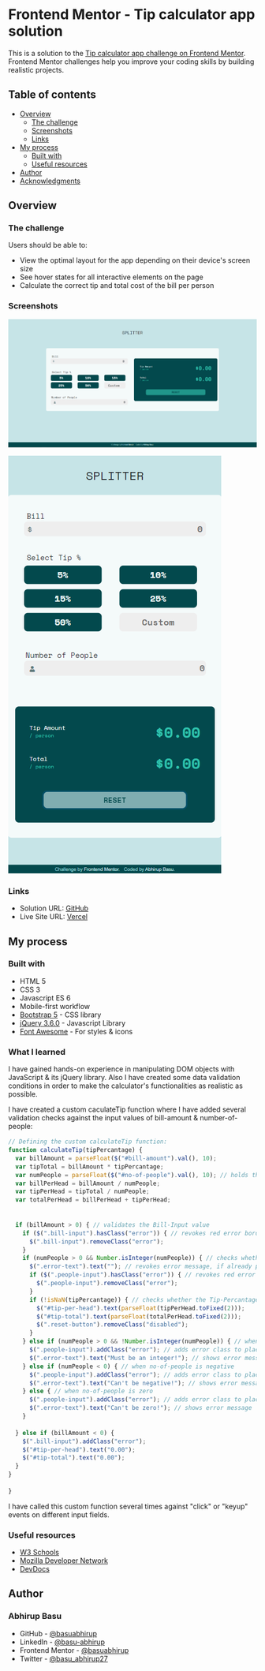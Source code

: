 # Frontend Mentor - Tip calculator app solution

This is a solution to the [Tip calculator app challenge on Frontend Mentor](https://www.frontendmentor.io/challenges/tip-calculator-app-ugJNGbJUX). Frontend Mentor challenges help you improve your coding skills by building realistic projects.

## Table of contents

- [Overview](#overview)
  - [The challenge](#the-challenge)
  - [Screenshots](#screenshots)
  - [Links](#links)
- [My process](#my-process)
  - [Built with](#built-with)
  - [Useful resources](#useful-resources)
- [Author](#author)
- [Acknowledgments](#acknowledgments)



## Overview

### The challenge

Users should be able to:

- View the optimal layout for the app depending on their device's screen size
- See hover states for all interactive elements on the page
- Calculate the correct tip and total cost of the bill per person


### Screenshots

![Final Desktop Screenshot](./images/final-screenshot-desktop-empty.png)

![Final Mobile Screenshot](./images/final-screenshot-mobile-empty.png)


### Links

- Solution URL: [GitHub](https://github.com/basuabhirup/tip-calculator)
- Live Site URL: [Vercel](https://tip-calculator-basuabhirup.vercel.app/)

## My process

### Built with

- HTML 5
- CSS 3 
- Javascript ES 6
- Mobile-first workflow
- [Bootstrap 5](https://getbootstrap.com/docs/5.0/getting-started/introduction/) - CSS library
- [jQuery 3.6.0](https://jquery.com/download/) - Javascript Library
- [Font Awesome](https://fontawesome.com/) - For styles & icons


### What I learned

I have gained hands-on experience in manipulating DOM objects with JavaScript & its jQuery library. Also I have created some data validation conditions in order to make the calculator's functionalities as realistic as possible. 

I have created a custom caculateTip function where I have added several validation checks against the input values of bill-amount & number-of-people:


```js
// Defining the custom calculateTip function:
function calculateTip(tipPercantage) {
  var billAmount = parseFloat($("#bill-amount").val(), 10);
  var tipTotal = billAmount * tipPercantage;
  var numPeople = parseFloat($("#no-of-people").val(), 10); // holds the value of number of people
  var billPerHead = billAmount / numPeople;
  var tipPerHead = tipTotal / numPeople;
  var totalPerHead = billPerHead + tipPerHead;


  if (billAmount > 0) { // validates the Bill-Input value
    if ($(".bill-input").hasClass("error")) { // revokes red error border style, if already present
      $(".bill-input").removeClass("error");
    }
    if (numPeople > 0 && Number.isInteger(numPeople)) { // checks whether num-of-people is an integer
      $(".error-text").text(""); // revokes error message, if already present
      if ($(".people-input").hasClass("error")) { // revokes red error border style, if already present
        $(".people-input").removeClass("error");
      }
      if (!isNaN(tipPercantage)) { // checks whether the Tip-Percantage is a number or not
        $("#tip-per-head").text(parseFloat(tipPerHead.toFixed(2)));
        $("#tip-total").text(parseFloat(totalPerHead.toFixed(2)));
        $(".reset-button").removeClass("disabled");
      }
    } else if (numPeople > 0 && !Number.isInteger(numPeople)) { // when no-of-people is not an integer
      $(".people-input").addClass("error"); // adds error class to place red border of the input field
      $(".error-text").text("Must be an integer!"); // shows error message
    } else if (numPeople < 0) { // when no-of-people is negative
      $(".people-input").addClass("error"); // adds error class to place red border of the input field
      $(".error-text").text("Can't be negative!"); // shows error message
    } else { // when no-of-people is zero
      $(".people-input").addClass("error"); // adds error class to place red border of the input field
      $(".error-text").text("Can't be zero!"); // shows error message
    }

  } else if (billAmount < 0) {
    $(".bill-input").addClass("error");
    $("#tip-per-head").text("0.00");
    $("#tip-total").text("0.00");
  }
}

}
```

I have called this custom function several times against "click" or "keyup" events on different input fields.


### Useful resources

- [W3 Schools](https://www.w3schools.com/cssref/default.asp) 
- [Mozilla Developer Network](https://developer.mozilla.org/en-US/docs/Learn) 
- [DevDocs](https://devdocs.io/css/)


## Author

### __Abhirup Basu__

- GitHub - [@basuabhirup](https://github.com/basuabhirup)
- LinkedIn - [@basu-abhirup](https://www.linkedin.com/in/basu-abhirup/)
- Frontend Mentor - [@basuabhirup](https://www.frontendmentor.io/profile/basuabhirup)
- Twitter - [@basu_abhirup27](https://www.twitter.com/basu_abhirup27)

